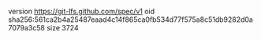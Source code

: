 version https://git-lfs.github.com/spec/v1
oid sha256:561ca2b4a25487eaad4c14f865ca0fb534d77f575a8c51db9282d0a7079a3c58
size 3724
